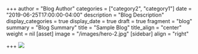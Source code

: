 +++
author = "Blog Author"
categories = ["category2", "category1"]
date = "2019-06-25T17:00:00-04:00"
description = "Blog Description"
display_categories = true
display_date = true
draft = true
fragment = "blog"
summary = "Blog Summary"
title = "Sample Blog"
title_align = "center"
weight = nil
[asset]
image = "/images/hero-2.jpg"
[sidebar]
align = "right"

+++
![](/images/sola_4.jpg)